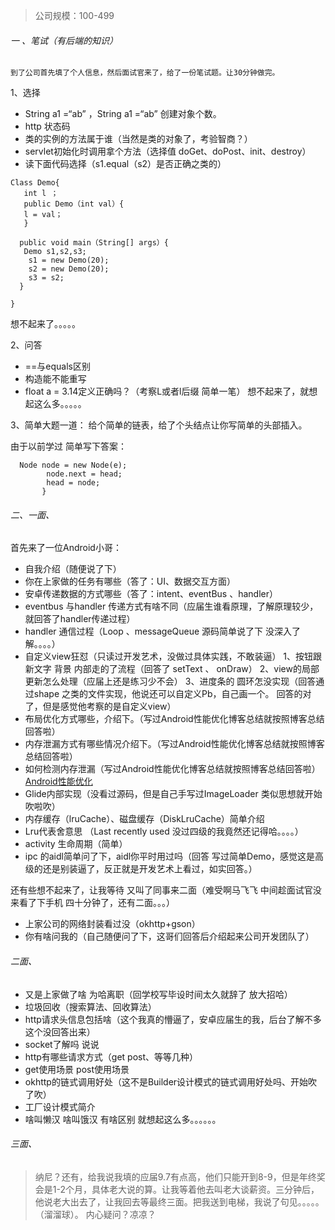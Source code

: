 

>公司规模：100-499


###### 一 、笔试（有后端的知识）
```
到了公司首先填了个人信息，然后面试官来了，给了一份笔试题。让30分钟做完。
```
1、选择
- String a1 =“ab” ，String a1 =“ab” 创建对象个数。
- http 状态码
- 类的实例的方法属于谁（当然是类的对象了，考验智商？）
- servlet初始化时调用拿个方法（选择值 doGet、doPost、init、destroy）
- 读下面代码选择（s1.equal（s2）是否正确之类的）
```
Class Demo{
   int l ；
   public Demo（int val）{
   l = val；
   }
   
  public void main（String[] args）{
   Demo s1,s2,s3;
    s1 = new Demo(20);
    s2 = new Demo(20);
    s3 = s2;
  }

}
```
想不起来了。。。。。

2、问答
- ==与equals区别
- 构造能不能重写
- float  a = 3.14定义正确吗？（考察L或者l后缀 简单一笔）
想不起来了，就想起这么多。。。。。

3、简单大题一道：
 给个简单的链表，给了个头结点让你写简单的头部插入。

由于以前学过 简单写下答案：
```
  Node node = new Node(e);
        node.next = head;
        head = node;
       }
```
###### 二、一面、

首先来了一位Android小哥：
- 自我介绍（随便说了下）
- 你在上家做的任务有哪些（答了：UI、数据交互方面）
- 安卓传递数据的方式哪些（答了：intent、eventBus 、handler）
- eventbus 与handler 传递方式有啥不同（应届生谁看原理，了解原理较少，就回答了handler传递过程）
- handler 通信过程（Loop 、messageQueue 源码简单说了下  没深入了解。。。。）
- 自定义view狂怼（只读过开发艺术，没做过具体实践，不敢装逼）
1、按钮跟新文字 背景 内部走的了流程（回答了 setText 、 onDraw）
2、view的局部更新怎么处理（应届上还是练习少不会）
3、进度条的 圆环怎没实现（回答通过shape 之类的文件实现，他说还可以自定义Pb，自己画一个。 回答的对了，但是感觉他考察的是自定义view）
- 布局优化方式哪些，介绍下。（写过Android性能优化博客总结就按照博客总结回答啦）
- 内存泄漏方式有哪些情况介绍下。（写过Android性能优化博客总结就按照博客总结回答啦）
- 如何检测内存泄漏（写过Android性能优化博客总结就按照博客总结回答啦）
[Android性能优化]([https://blog.csdn.net/qq_38350635/article/details/89430523](https://blog.csdn.net/qq_38350635/article/details/89430523)
)
- Glide内部实现（没看过源码，但是自己手写过ImageLoader 类似思想就开始吹啦吹）
- 内存缓存（lruCache）、磁盘缓存（DiskLruCache）简单介绍
- Lru代表舍意思  （Last recently used   没过四级的我竟然还记得哈。。。。）
- activity 生命周期（简单）
- ipc  的aidl简单问了下，aidl你平时用过吗（回答 写过简单Demo，感觉这是高级的还是别装逼了，反正就是开发艺术上看过，如实回答。）

还有些想不起来了，让我等待 又叫了同事来二面（难受啊马飞飞 中间趁面试官没来看了下手机 四十分钟了，还有二面。。。）
- 上家公司的网络封装看过没（okhttp+gson）
- 你有啥问我的（自己随便问了下，这哥们回答后介绍起来公司开发团队了）
###### 二面、
- 又是上家做了啥   为哈离职（回学校写毕设时间太久就辞了  放大招哈）
- 垃圾回收（搜索算法、回收算法）
- http请求头信息包括啥（这个我真的懵逼了，安卓应届生的我，后台了解不多这个没回答出来）
- socket了解吗 说说
- http有哪些请求方式（get post、等等几种）
- get使用场景 post使用场景
- okhttp的链式调用好处（这不是Builder设计模式的链式调用好处吗、开始吹了吹）
- 工厂设计模式简介
- 啥叫懒汉 啥叫饿汉 有啥区别
就想起这么多。。。。。。
###### 三面、

>纳尼？还有，给我说我填的应届9.7有点高，他们只能开到8-9，但是年终奖会是1-2个月，具体老大说的算。让我等着他去叫老大谈薪资。三分钟后，他说老大出去了，让我回去等最终三面。把我送到电梯，我说了句见。。。。。（溜溜球）。
内心疑问？凉凉？






